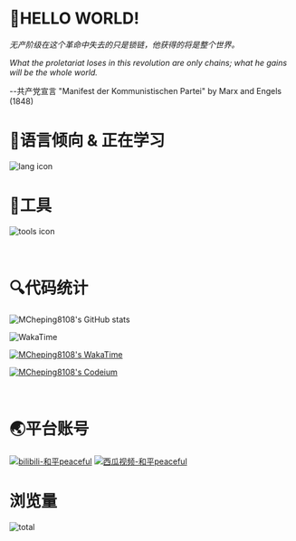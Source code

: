 # 👋HELLO WORLD!

*无产阶级在这个革命中失去的只是锁链，他获得的将是整个世界。*

*What the proletariat loses in this revolution are only chains; what he gains will be the whole world.*

--共产党宣言 "Manifest der Kommunistischen Partei" by Marx and Engels (1848)
<br>

# 📕语言倾向 & 正在学习
![lang icon](https://skillicons.dev/icons?i=vue,py,html,css,js,java,md,ts,scss)


# 🔧工具
![tools icon](https://skillicons.dev/icons?i=vscode,vim,nodejs,ps)

<br>

# 🔍代码统计

![MCheping8108's GitHub stats](https://readme.peacefuly.top/api?username=MCheping8108&bg_color=30,e96443,904e95&title_color=fff&text_color=fff)

![WakaTime](https://wakatime.com/share/@peaceful/093c4469-a8b1-4daa-9e02-175424a56de2.svg)

[![MCheping8108's WakaTime](https://wakatime.com/share/@018b94f0-471c-4f2f-a9af-9e465a67501a/5a627a61-81bd-46c4-9c9d-1f39724d29b5.png)](https://wakatime.com)

[![MCheping8108's Codeium](https://codeium.com/profile/mcheping8108/card.png)](https://codeium.com)



<br>

# 🌏平台账号
[![bilibili-和平peaceful](https://img.shields.io/badge/bilibili-%E5%92%8C%E5%B9%B3peaceful-pink)](https://space.bilibili.com/2025948439)
[![西瓜视频-和平peaceful](https://img.shields.io/badge/%E8%A5%BF%E7%93%9C%E8%A7%86%E9%A2%91-%E5%92%8C%E5%B9%B3peaceful-red)](https://www.ixigua.com/home/1003192263117373)

# 浏览量
![total](https://profile-counter.glitch.me/MCheping8108/count.svg)